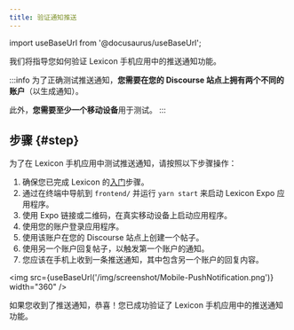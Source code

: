 ```yaml
---
title: 验证通知推送
---
```


import useBaseUrl from '@docusaurus/useBaseUrl';

<head>
    <link rel="preload" as="image" href={useBaseUrl('/img/screenshot/Mobile-PushNotification.png')}/>
</head>

我们将指导您如何验证 Lexicon 手机应用中的推送通知功能。

:::info
为了正确测试推送通知，**您需要在您的 Discourse 站点上拥有两个不同的账户**（以生成通知）。

此外，**您需要至少一个移动设备**用于测试。
:::

## 步骤 {#step}

为了在 Lexicon 手机应用中测试推送通知，请按照以下步骤操作：

1. 确保您已完成 Lexicon 的[入门](../../quick-start)步骤。
2. 通过在终端中导航到 `frontend/` 并运行 `yarn start` 来启动 Lexicon Expo 应用程序。
3. 使用 Expo 链接或二维码，在真实移动设备上启动应用程序。
4. 使用您的账户登录应用程序。
5. 使用该账户在您的 Discourse 站点上创建一个帖子。
6. 使用另一个账户回复帖子，以触发第一个账户的通知。
7. 您应该在手机上收到一条推送通知，其中包含另一个账户的回复内容。

<img src={useBaseUrl('/img/screenshot/Mobile-PushNotification.png')} width="360" />

如果您收到了推送通知，恭喜！您已成功验证了 Lexicon 手机应用中的推送通知功能。
